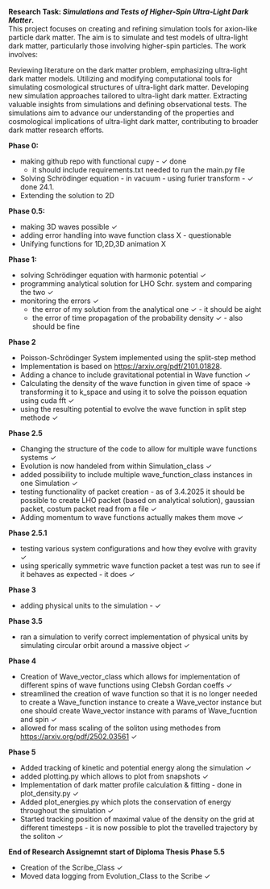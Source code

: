 **Research Task: *Simulations and Tests of Higher-Spin Ultra-Light Dark Matter*.** \
This project focuses on creating and refining simulation tools for axion-like particle dark matter. The aim is to simulate and test models of ultra-light dark matter, particularly those involving higher-spin particles. The work involves:

Reviewing literature on the dark matter problem, emphasizing ultra-light dark matter models.
Utilizing and modifying computational tools for simulating cosmological structures of ultra-light dark matter.
Developing new simulation approaches tailored to ultra-light dark matter.
Extracting valuable insights from simulations and defining observational tests.
The simulations aim to advance our understanding of the properties and cosmological implications of ultra-light dark matter, contributing to broader dark matter research efforts.


**Phase 0:**
- making github repo with functional cupy - ✓ done
  - it should include requirements.txt needed to run the main.py file
- Solving Schrödinger equation - in vacuum - using furier transform - ✓ done 24.1.
- Extending the solution to 2D


**Phase 0.5:**
- making 3D waves possible ✓
- adding error handling into wave function class X - questionable
- Unifying functions for 1D,2D,3D animation X

**Phase 1:**
- solving Schrödinger equation with harmonic potential ✓
- programming analytical solution for LHO Schr. system and comparing the two  ✓
- monitoring the errors ✓ 
  - the error of my solution from the analytical one ✓ - it should be aight
  - the error of time propagation of the probability density  ✓ - also should be fine
  
**Phase 2**
- Poisson-Schrödinger System implemented using the split-step method
- Implementation is based on https://arxiv.org/pdf/2101.01828.
- Adding a chance to include gravitational potential in Wave function ✓
- Calculating the density of the wave function in given time of space -> transforming it to k_space and using it to solve the poisson equation using cuda fft ✓
- using the resulting potential to evolve the wave function in split step methode ✓

**Phase 2.5**
- Changing the structure of the code to allow for multiple wave functions systems ✓
- Evolution is now handeled from within Simulation_class ✓
- added possibility to include multiple wave_function_class instances in one Simulation ✓
- testing functionality of packet creation - as of 3.4.2025 it should be possible to create LHO packet (based on analytical solution), gaussian packet, costum packet read from a file ✓
- Adding momentum to wave functions actually makes them move ✓

**Phase 2.5.1**
- testing various system configurations and how they evolve with gravity ✓
- using sperically symmetric wave function packet a test was run to see if it behaves as expected - it does ✓

**Phase 3**
- adding physical units to the simulation - ✓

**Phase 3.5**
- ran a simulation to verify correct implementation of physical units by simulating circular orbit around a massive object ✓

**Phase 4**
- Creation of Wave_vector_class which allows for implementation of different spins of wave functions using Clebsh Gordan coeffs ✓
- streamlined the creation of wave function so that it is no longer needed to create a Wave_function instance to create a Wave_vector
instance but one should create Wave_vector instance with params of Wave_fucntion and spin ✓
- allowed for mass scaling of the soliton using methodes from https://arxiv.org/pdf/2502.03561 ✓

**Phase 5**
- Added tracking of kinetic and potential energy along the simulation ✓
- added plotting.py which allows to plot from snapshots ✓
- Implementation of dark matter profile calculation & fitting - done in plot_density.py ✓
- Added plot_energies.py which plots the conservation of energy throughout the simulation ✓
- Started tracking position of maximal value of the density on the grid at different timesteps - it is now possible to plot the travelled trajectory by the soliton ✓

**End of Research Assignemnt start of Diploma Thesis**
**Phase 5.5**
- Creation of the Scribe_Class ✓
- Moved data logging from Evolution_Class to the Scribe ✓
